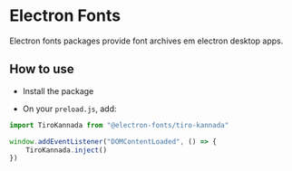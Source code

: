 # Electron Fonts

Electron fonts packages provide font archives em electron desktop apps.

## How to use

* Install the package

* On your `preload.js`, add:

```ts
import TiroKannada from "@electron-fonts/tiro-kannada"

window.addEventListener("DOMContentLoaded", () => {
    TiroKannada.inject()
})
```